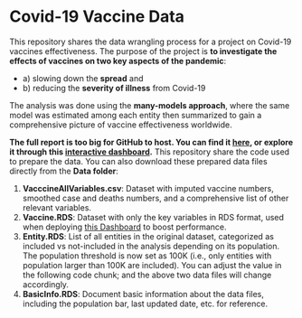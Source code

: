 # Covid-19 Vaccine Data

This repository shares the data wrangling process for a project on Covid-19 vaccines effectiveness. The purpose of the project is **to investigate the effects of vaccines on two key aspects of the pandemic**:  

* a) slowing down the **spread** and 
* b) reducing the **severity of illness** from Covid-19

The analysis was done using the **many-models approach**, where the same model was estimated among each entity then summarized to gain a comprehensive picture of vaccine effectiveness worldwide. 

**The full report is too big for GitHub to host. You can find it [here](https://rpubs.com/MenaWANG/COVID19Vaccines), or explore it through this [interactive dashboard](https://rstudioconnect-online.monash.edu/connect/#/apps/287/access).** This repository share the code used to prepare the data. You can also download these prepared data files directly from the **Data folder**: 

1. **VacccineAllVariables.csv**: Dataset with imputed vaccine numbers, smoothed case and deaths numbers, and a comprehensive list of other relevant variables.
2. **Vaccine.RDS**: Dataset with only the key variables in RDS format, used when deploying [this Dashboard]((https://rstudioconnect-online.monash.edu/connect/#/apps/287/access)) to boost performance.
3. **Entity.RDS**: List of all entities in the original dataset, categorized as included vs not-included in the analysis depending on its population. The population threshold is now set as 100K (i.e., only entities with population larger than 100K are included). You can adjust the value in the following code chunk; and the above two data files will change accordingly.
4. **BasicInfo.RDS**: Document basic information about the data files, including the population bar, last updated date, etc. for reference.

